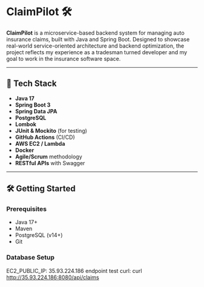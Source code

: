 # ClaimPilot 🛠️

**ClaimPilot** is a microservice-based backend system for managing auto insurance claims, built with Java and Spring Boot. Designed to showcase real-world service-oriented architecture and backend optimization, the project reflects my experience as a tradesman turned developer and my goal to work in the insurance software space.

---

## 🚀 Tech Stack

- **Java 17**
- **Spring Boot 3**
- **Spring Data JPA**
- **PostgreSQL**
- **Lombok**
- **JUnit & Mockito** (for testing)
- **GitHub Actions** (CI/CD)
- **AWS EC2 / Lambda**
- **Docker**
- **Agile/Scrum** methodology
- **RESTful APIs** with Swagger

---

## 🛠️ Getting Started

### Prerequisites

- Java 17+
- Maven
- PostgreSQL (v14+)
- Git

### Database Setup

EC2_PUBLIC_IP: 35.93.224.186
endpoint test curl:
curl http://35.93.224.186:8080/api/claims
